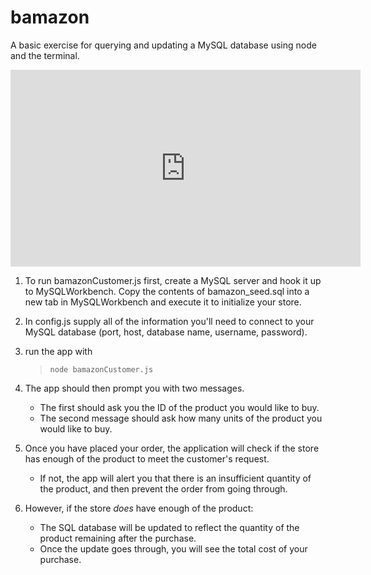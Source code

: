 <!DOCTYPE html>

# bamazon

A basic exercise for querying and updating a MySQL database using node and the terminal.

<iframe width="560" height="315" src="https://www.youtube.com/embed/IS7J--SFXv4" frameborder="0" allow="accelerometer; autoplay; encrypted-media; gyroscope; picture-in-picture" allowfullscreen></iframe>

1. To run bamazonCustomer.js first, create a MySQL server and hook it up to MySQLWorkbench. Copy the contents of bamazon_seed.sql into a new tab in MySQLWorkbench and execute it to initialize your store.

2. In config.js supply all of the information you'll need to connect to your MySQL database (port, host, database name, username, password).

3. run the app with

   > `node bamazonCustomer.js`

4. The app should then prompt you with two messages.

   - The first should ask you the ID of the product you would like to buy.
   - The second message should ask how many units of the product you would like to buy.

5. Once you have placed your order, the application will check if the store has enough of the product to meet the customer's request.

   - If not, the app will alert you that there is an insufficient quantity of the product, and then prevent the order from going through.

6. However, if the store _does_ have enough of the product:
   - The SQL database will be updated to reflect the quantity of the product remaining after the purchase.
   - Once the update goes through, you will see the total cost of your purchase.
